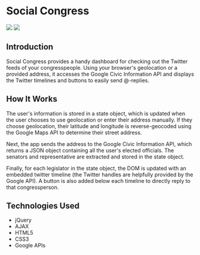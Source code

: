 # Social Congress

<img src="http://i.imgur.com/VwyeIvH.png">
<img src="http://i.imgur.com/ecFVoO4.png">

## Introduction
Social Congress provides a handy dashboard for checking out the Twitter feeds of your congresspeople. Using your browser's geolocation or a provided address, it accesses the Google Civic Information API and displays the Twitter timelines and buttons to easily send @-replies.

## How It Works
The user's information is stored in a state object, which is updated when the user chooses to use geolocation or enter their address manually. If they choose geolocation, their latitude and longitude is reverse-geocoded using the Google Maps API to determine their street address.

Next, the app sends the address to the Google Civic Information API, which returns a JSON object containing all the user's elected officials. The senators and representative are extracted and stored in the state object.

Finally, for each legislator in the state object, the DOM is updated with an embedded twitter timeline (the Twitter handles are helpfully provided by the Google API). A button is also added below each timeline to directly reply to that congressperson.

## Technologies Used
* jQuery
* AJAX
* HTML5
* CSS3
* Google APIs